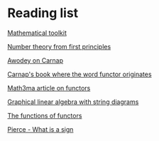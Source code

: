 Reading list
===

[Mathematical toolkit](https://www.youtube.com/watch?v=8j9AF2cfmFo&list=PLk-BCMYCWSzW-nPNnw19Y6oQJnvaAcp1I)

[Number theory from first principles](https://explained-from-first-principles.com/number-theory/)

[Awodey on Carnap](https://www.youtube.com/watch?v=alLgEf0uVkg&t=111s)

[Carnap's book where the word functor originates](https://ia601205.us.archive.org/22/items/in.ernet.dli.2015.136409/2015.136409.The-Logical-Syntax-Of-Language.pdf)

[Math3ma article on functors](https://www.math3ma.com/blog/what-is-a-functor-part-1)

[Graphical linear algebra with string diagrams](https://graphicallinearalgebra.net/2015/04/26/adding-part-1-and-mr-fibonacci/)


[The functions of functors](https://www.lifeoflevi.com/)

[Pierce - What is a sign](https://www.marxists.org/reference/subject/philosophy/works/us/peirce1.htm)
